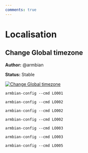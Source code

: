 ```yaml
---
comments: true
---
```


# Localisation

## Change Global timezone

**Author:** @armbian

**Status:** Stable


<!--- section image START from tools/include/images/LO001.png --->
[![Change Global timezone](/images/LO001.png)](#)
<!--- section image STOP from tools/include/images/LO001.png --->


~~~ custombash title="Change Global timezone:"
armbian-config --cmd LO001
~~~


~~~ custombash title="Change Locales reconfigure the language and character set:"
armbian-config --cmd LO002
~~~


~~~ custombash title="Change Locales reconfigure the language and character set:"
armbian-config --cmd LO002
~~~


~~~ custombash title="Change Locales reconfigure the language and character set:"
armbian-config --cmd LO002
~~~


~~~ custombash title="Change Keyboard layout:"
armbian-config --cmd LO003
~~~


~~~ custombash title="Change Keyboard layout:"
armbian-config --cmd LO003
~~~


~~~ custombash title="Change System Hostname:"
armbian-config --cmd LO005
~~~
